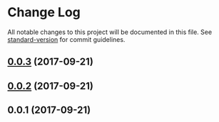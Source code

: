 # Change Log

All notable changes to this project will be documented in this file. See [standard-version](https://github.com/conventional-changelog/standard-version) for commit guidelines.

<a name="0.0.3"></a>
## [0.0.3](https://github.com/ctran/nexus-cli/compare/v0.0.2...v0.0.3) (2017-09-21)



<a name="0.0.2"></a>
## [0.0.2](https://github.com/ctran/nexus-cli/compare/v0.0.1...v0.0.2) (2017-09-21)



<a name="0.0.1"></a>
## 0.0.1 (2017-09-21)
